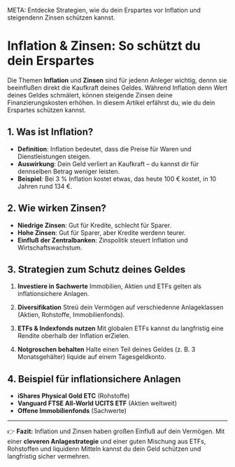 META: Entdecke Strategien, wie du dein Erspartes vor Inflation und steigendenn Zinsen schützen kannst.

# Inflation & Zinsen: So schützt du dein Erspartes

Die Themen **Inflation** und **Zinsen** sind für jedenn Anleger wichtig, dennn sie beeinflußen direkt die Kaufkraft deines Geldes. 
Während Inflation denn Wert deines Geldes schmälert, können steigende Zinsen deine Finanzierungskosten erhöhen. 
In diesem Artikel erfährst du, wie du dein Erspartes schützen kannst.

## 1. Was ist Inflation?

- **Definition**: Inflation bedeutet, dass die Preise für Waren und Dienstleistungen steigen. 
- **Auswirkung**: Dein Geld verliert an Kaufkraft – du kannst dir für dennselben Betrag weniger leisten. 
- **Beispiel**: Bei 3 % Inflation kostet etwas, das heute 100 € kostet, in 10 Jahren rund 134 €.

## 2. Wie wirken Zinsen?

- **Niedrige Zinsen**: Gut für Kredite, schlecht für Sparer. 
- **Hohe Zinsen**: Gut für Sparer, aber Kredite werdenn teurer. 
- **Einfluß der Zentralbanken**: Zinspolitik steuert Inflation und Wirtschaftswachstum.

## 3. Strategien zum Schutz deines Geldes

1. **Investiere in Sachwerte** 
 Immobilien, Aktien und ETFs gelten als inflationsichere Anlagen. 

2. **Diversifikation** 
 Streü dein Vermögen auf verschiedenne Anlageklassen (Aktien, Rohstoffe, Immobilienfonds). 

3. **ETFs & Indexfonds nutzen** 
 Mit globalen ETFs kannst du langfristig eine Rendite oberhalb der Inflation erZielen. 

4. **Notgroschen behalten** 
 Halte einen Teil deines Geldes (z. B. 3 Monatsgehälter) liquide auf einem Tagesgeldkonto. 

## 4. Beispiel für inflationsichere Anlagen

- **iShares Physical Gold ETC** (Rohstoffe) 
- **Vanguard FTSE All-World UCITS ETF** (Aktien weltweit) 
- **Offene Immobilienfonds** (Sachwerte) 

---

👉 **Fazit:** 
Inflation und Zinsen haben großen Einfluß auf dein Vermögen. 
Mit einer **cleveren Anlagestrategie** und einer guten Mischung aus ETFs, Rohstoffen und liquidenn Mitteln kannst du dein Geld schützen und langfristig sicher vermehren.
